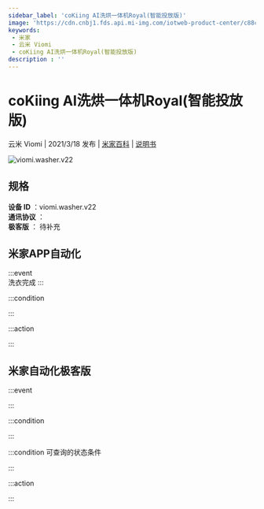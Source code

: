 ```yaml
---
sidebar_label: 'coKiing AI洗烘一体机Royal(智能投放版)'
image: 'https://cdn.cnbj1.fds.api.mi-img.com/iotweb-product-center/c88cb6e26ddee9d58b02bbbc1da1468d_168_168.png?GalaxyAccessKeyId=AKVGLQWBOVIRQ3XLEW&Expires=9223372036854775807&Signature=6PPe7oZuZg0GpU9YNnptRU/BD6s='
keywords: 
 - 米家
 - 云米 Viomi
 - coKiing AI洗烘一体机Royal(智能投放版)
description : ''
---
```

# coKiing AI洗烘一体机Royal(智能投放版)

云米 Viomi | 2021/3/18 发布 | [米家百科](https://home.mi.com/webapp/content/baike/product/index.html?model=viomi.washer.v22) | [说明书](https://home.mi.com/views/introduction.html?model=viomi.washer.v22&region=cn)

![viomi.washer.v22](https://cdn.cnbj1.fds.api.mi-img.com/iotweb-product-center/c88cb6e26ddee9d58b02bbbc1da1468d_168_168.png?GalaxyAccessKeyId=AKVGLQWBOVIRQ3XLEW&Expires=9223372036854775807&Signature=6PPe7oZuZg0GpU9YNnptRU/BD6s=)

## 规格  
> 
**设备 ID** ：viomi.washer.v22  
**通讯协议** ：  
**极客版**  ： 待补充 


## 米家APP自动化  

:::event  
洗衣完成
:::

:::condition  

:::

:::action   

:::

## 米家自动化极客版  

:::event  

:::

:::condition  

:::

:::condition 可查询的状态条件  

:::

:::action  

:::

        
